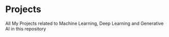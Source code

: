 # Projects
All My Projects related to Machine Learning, Deep Learning and Generative AI in this repository
